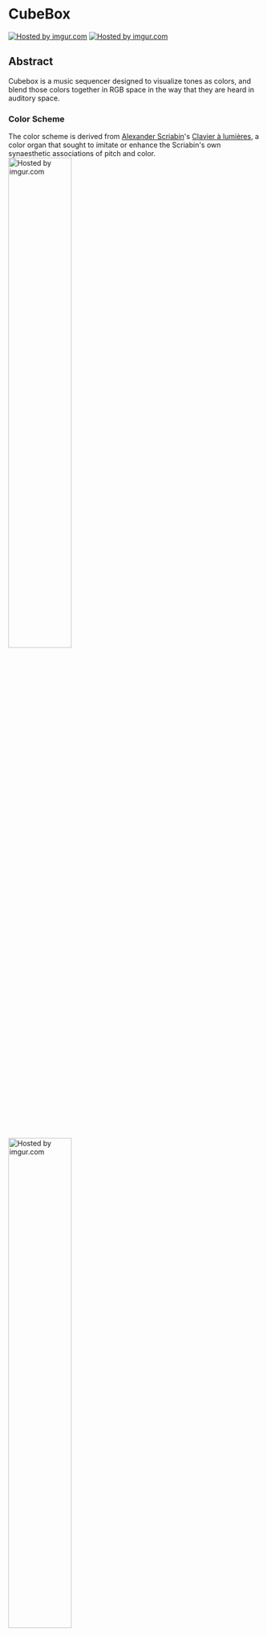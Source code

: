# CubeBox

<a href="http://imgur.com/tiEYdQW"><img src="http://i.imgur.com/tiEYdQW.png" title="Hosted by imgur.com" /></a>
<a href="http://imgur.com/TEP6TLU"><img src="http://i.imgur.com/TEP6TLU.png" title="Hosted by imgur.com" /></a>

## Abstract

Cubebox is a music sequencer designed to visualize tones as colors, and blend those colors together in RGB space in the way that they are heard in auditory space.

### Color Scheme

The color scheme is derived from [Alexander Scriabin](http://en.wikipedia.org/wiki/Alexander_Scriabin)'s  [Clavier à lumières](http://en.wikipedia.org/wiki/Clavier_%C3%A0_lumi%C3%A8res), a color organ that sought to imitate or enhance the Scriabin's own synaesthetic associations of pitch and color.
<a href="http://imgur.com/QJRf39D"><img src="http://i.imgur.com/QJRf39D.png" title="Hosted by imgur.com" width="50%" /></a>
<a href="http://imgur.com/0gg9TJF"><img src="http://i.imgur.com/0gg9TJF.png" title="Hosted by imgur.com" width="50%"/></a>

## Requirements

* [Max 6](http://cycling74.com/products/max/). 

* MIDI synthesizer 
- OSX comes with a built in synthesizer that can be accessed from the menu.

## Getting started

1. Select your MIDI output 
2. Turn the device on.
